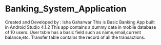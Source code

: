 # Banking_System_Application
Created and Developed by : Isha Gaharwar
	This is Basic Banking App built in Android Studio 4.1.2
	This app contains a dummy data in mobile database of 10 users.
	User tsble has a basic field such as name,email,current balance,etc.
	Transfer table contains the record of all the transactions.
